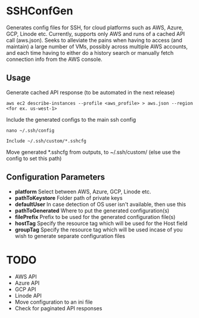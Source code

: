 # SSHConfGen
Generates config files for SSH, for cloud platforms such as AWS, Azure, GCP, Linode etc.
Currently, supports only AWS and runs of a cached API call (aws.json). 
Seeks to alleviate the pains when having to access (and maintain) a large number of VMs, possibly across multiple AWS accounts, and each time having to either do a history search or manually fetch connection info from the AWS console.


## Usage

Generate cached API response (to be automated in the next release)
```
aws ec2 describe-instances --profile <aws_profile> > aws.json --region <for ex. us-west-1>
```

Include the generated configs to the main ssh config
```
nano ~/.ssh/config

Include ~/.ssh/custom/*.sshcfg
```
Move generated *.sshcfg from outputs, to ~/.ssh/custom/ (else use the config to set this path)


## Configuration Parameters
* **platform** Select between AWS, Azure, GCP, Linode etc.
* **pathToKeystore** Folder path of private keys 
* **defaultUser** In case detection of OS user isn't available, then use this
* **pathToGenerated** Where to put the generated configuration(s)
* **filePrefix** Prefix to be used for the generated configuration file(s)
* **hostTag** Specify the resource tag which will be used for the Host field 
* **groupTag** Specify the resource tag which will be used incase of you wish to generate separate configuration files 

# TODO
* AWS API
* Azure API
* GCP API
* Linode API
* Move configuration to an ini file
* Check for paginated API responses